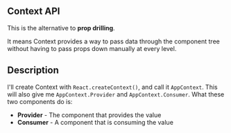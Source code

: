 
##  Context API

This is the alternative to **prop drilling**.

It means Context provides a way to pass data through the component tree without having to pass props down manually at every level.

## Description

I'll create Context with `React.createContext()`, and call it  `AppContext`. This will also give me  `AppContext.Provider`  and  `AppContext.Consumer`. 
What these two components do is:

-   **Provider**  - The component that provides the value
-   **Consumer**  - A component that is consuming the value